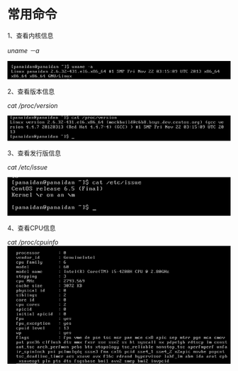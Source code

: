# 常用命令

1、查看内核信息

_uname －a_

![](/assets/查看内核信息.png)

2、查看版本信息

_cat /proc/version_

![](/assets/查看版本信息.png)

3、查看发行版信息

_cat /etc/issue_

![](/assets/查看发行版信息.png)

4、查看CPU信息

_cat /proc/cpuinfo_![](/assets/查看CPU信息.png)

